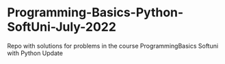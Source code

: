 # Programming-Basics-Python-SoftUni-July-2022
Repo with solutions for problems in the course ProgrammingBasics Softuni with Python
Update